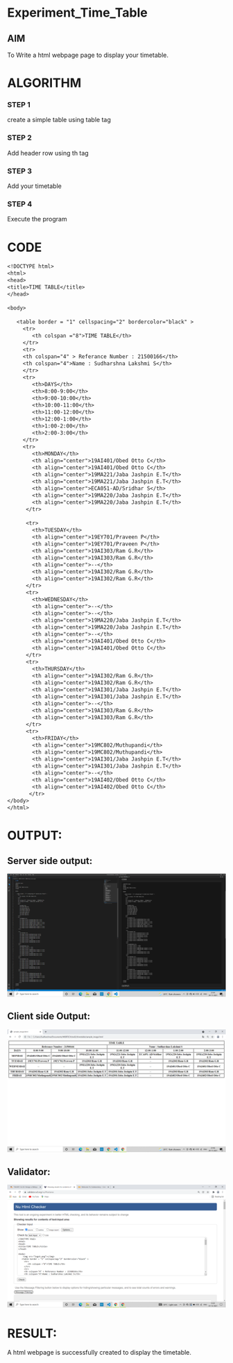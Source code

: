 # Experiment_Time_Table

## AIM
To Write a html webpage page to display your timetable.

# ALGORITHM
### STEP 1
create a simple table using table tag
### STEP 2
Add header row using th tag
### STEP 3
Add your timetable
### STEP 4
Execute the program

# CODE
```
<!DOCTYPE html>
<html>
<head>
<title>TIME TABLE</title>
</head>

<body>

   <table border = "1" cellspacing="2" bordercolor="black" >
     <tr>
        <th colspan ="8">TIME TABLE</th>
     </tr>
     <tr>
     <th colspan="4" > Referance Number : 21500166</th>
     <th colspan="4">Name : Sudharshna Lakshmi S</th>
     </tr>
     <tr>
        <th>DAYS</th>
        <th>8:00-9:00</th>
        <th>9:00-10:00</th>
        <th>10:00-11:00</th>
        <th>11:00-12:00</th>
        <th>12:00-1:00</th>
        <th>1:00-2:00</th>
        <th>2:00-3:00</th>
     </tr>
     <tr>
        <th>MONDAY</th>
        <th align="center">19AI401/Obed Otto C</th>
        <th align="center">19AI401/Obed Otto C</th>
        <th align="center">19MA221/Jaba Jashpin E.T</th>
        <th align="center">19MA221/Jaba Jashpin E.T</th>
        <th align="center">ECA051-AD/Sridhar S</th>
        <th align="center">19MA220/Jaba Jashpin E.T</th>
        <th align="center">19MA220/Jaba Jashpin E.T</th>
      </tr>
      
      <tr>
        <th>TUESDAY</th>
        <th align="center">19EY701/Praveen P</th>
        <th align="center">19EY701/Praveen P</th>
        <th align="center">19AI303/Ram G.R</th>
        <th align="center">19AI303/Ram G.R</th>
        <th align="center">--</th>
        <th align="center">19AI302/Ram G.R</th>
        <th align="center">19AI302/Ram G.R</th>
      </tr>
      <tr>
        <th>WEDNESDAY</th>
        <th align="center">--</th>
        <th align="center">--</th>
        <th align="center">19MA220/Jaba Jashpin E.T</th>
        <th align="center">19MA220/Jaba Jashpin E.T</th>
        <th align="center">--</th>
        <th align="center">19AI401/Obed Otto C</th>
        <th align="center">19AI401/Obed Otto C</th>
      </tr>
      <tr>
        <th>THURSDAY</th>
        <th align="center">19AI302/Ram G.R</th>
        <th align="center">19AI302/Ram G.R</th>
        <th align="center">19AI301/Jaba Jashpin E.T</th>
        <th align="center">19AI301/Jaba Jashpin E.T</th>
        <th align="center">--</th>
        <th align="center">19AI303/Ram G.R</th>
        <th align="center">19AI303/Ram G.R</th>
      </tr>
      <tr>
        <th>FRIDAY</th>
        <th align="center">19MC802/Muthupandi</th>
        <th align="center">19MC802/Muthupandi</th>
        <th align="center">19AI301/Jaba Jashpin E.T</th>
        <th align="center">19AI301/Jaba Jashpin E.T</th>
        <th align="center">--</th>
        <th align="center">19AI402/Obed Otto C</th>
        <th align="center">19AI402/Obed Otto C</th>
       </tr>
</body>
</html>
```

# OUTPUT:
## Server side output:
![OUTPUT](./images/Output1.png)

## Client side Output:
![OUTPUT](./images/Output2.png)

## Validator:
![OUTPUT](./images/Validator.png)


# RESULT:
   A html webpage is successfully created to display the timetable.
